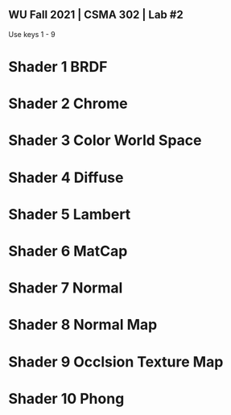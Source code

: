 
WU Fall 2021 | CSMA 302 | Lab #2
---
Use keys 1 - 9

# Shader 1 BRDF
# Shader 2 Chrome
# Shader 3 Color World Space
# Shader 4 Diffuse
# Shader 5 Lambert
# Shader 6 MatCap
# Shader 7 Normal
# Shader 8 Normal Map
# Shader 9 Occlsion Texture Map
# Shader 10 Phong




